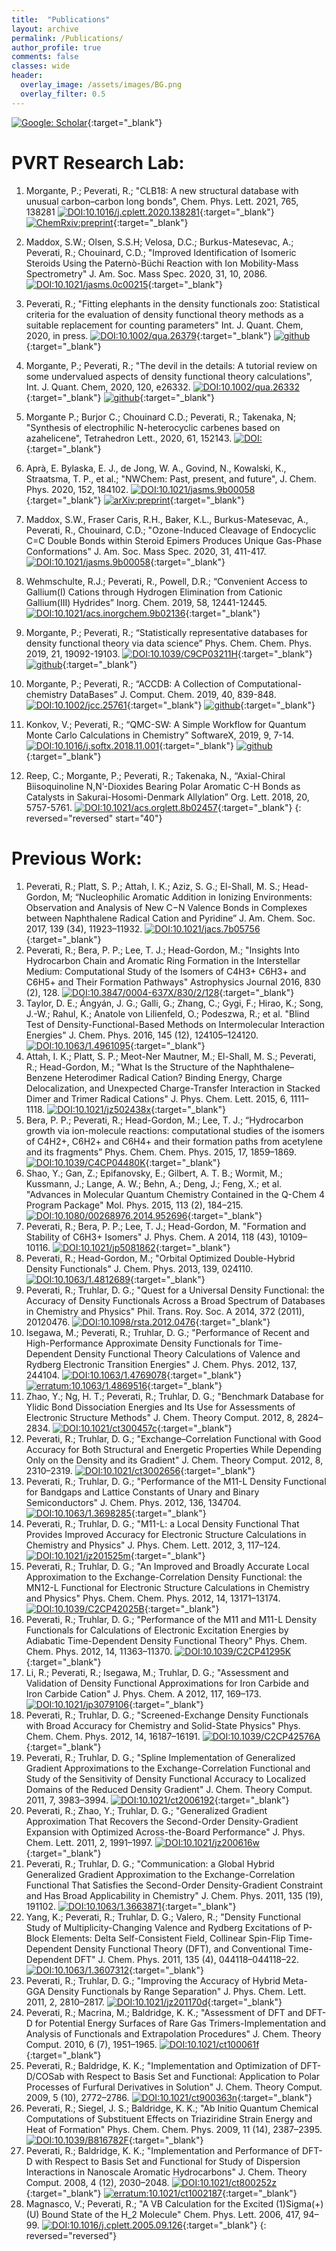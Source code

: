 ```yaml
---
title:  "Publications"
layout: archive
permalink: /Publications/
author_profile: true
comments: false
classes: wide
header:
  overlay_image: /assets/images/BG.png
  overlay_filter: 0.5  
---
```


[![Google: Scholar](https://img.shields.io/badge/Google-Scholar-blue?style=for-the-badge&logo=google-scholar)](https://scholar.google.com/citations?user=2eAYSvgAAAAJ&hl=en){:target="_blank"}

# PVRT Research Lab:

1. Morgante, P.; Peverati, R.; "CLB18: A new structural database with unusual carbon–carbon long bonds", Chem. Phys. Lett. 2021, 765, 138281 [![DOI:10.1016/j.cplett.2020.138281](https://img.shields.io/badge/DOI-10.1016/j.cplett.2020.138281-990033)](https://doi.org/10.1016/j.cplett.2020.138281){:target="_blank"}
[![ChemRxiv:preprint](https://img.shields.io/badge/ChemRxiv-preprint-green)](https://chemrxiv.org/articles/preprint/CLB18_A_New_Structural_Database_with_Unusual_Carbon_Carbon_Long_Bonds/13225118){:target="_blank"}
1. Maddox, S.W.; Olsen, S.S.H; Velosa, D.C.; Burkus-Matesevac, A.; Peverati, R.; Chouinard, C.D.; "Improved Identification of Isomeric Steroids Using the Paternò-Büchi Reaction with Ion Mobility-Mass Spectrometry" J. Am. Soc. Mass Spec.  2020, 31, 10, 2086. [![DOI:10.1021/jasms.0c00215](https://img.shields.io/badge/DOI-10.1021/jasms.0c00215-990033)](https://doi.org/10.1021/jasms.0c00215){:target="_blank"} 
1. Peverati, R.; "Fitting elephants in the density functionals zoo: Statistical criteria for the evaluation of density functional theory methods as a suitable replacement for counting parameters" Int. J. Quant. Chem, 2020, in press. [![DOI:10.1002/qua.26379](https://img.shields.io/badge/DOI-10.1002/qua.26379-green)](https://doi.org/10.1002/qua.26379){:target="_blank"} [![github](https://img.shields.io/badge/github-lightgrey?style=flat&logo=github)](https://github.com/peverati/Fitting_Elephants_in_the_DFT_Zoo_IJQC_2020){:target="_blank"}
1. Morgante, P.; Peverati, R.; "The devil in the details: A tutorial review on some undervalued aspects of density functional theory calculations", Int. J. Quant. Chem, 2020, 120, e26332. [![DOI:10.1002/qua.26332](https://img.shields.io/badge/DOI-10.1002/qua.26332-green)](https://doi.org/10.1002/qua.26332){:target="_blank"} [![github](https://img.shields.io/badge/github-lightgrey?style=flat&logo=github)](https://github.com/peverati/Devil_DFT_Tutorial_IJQC_2020){:target="_blank"}
1. Morgante P.; Burjor C.; Chouinard C.D.; Peverati, R.; Takenaka, N; "Synthesis of electrophilic N-heterocyclic carbenes based on azahelicene", Tetrahedron Lett., 2020, 61, 152143. [![DOI:](https://img.shields.io/badge/DOI-10.1016/j.tetlet.2020.152143-990033)](https://doi.org/10.1016/j.tetlet.2020.152143){:target="_blank"}
1. Aprà, E. Bylaska, E. J., de Jong, W. A., Govind, N., Kowalski,  K., Straatsma, T. P., et al.; "NWChem: Past, present, and future", J. Chem. Phys. 2020, 152, 184102. [![DOI:10.1021/jasms.9b00058](https://img.shields.io/badge/DOI-10.1063/5.0004997-990033)](https://doi.org/10.1063/5.0004997){:target="_blank"} [![arXiv:preprint](https://img.shields.io/badge/arXiv-preprint-green)](https://arxiv.org/abs/2004.12023){:target="_blank"}
1. Maddox, S.W., Fraser Caris, R.H., Baker, K.L., Burkus-Matesevac, A., Peverati, R., Chouinard, C.D.; "Ozone-Induced Cleavage of Endocyclic C=C Double Bonds within Steroid Epimers Produces Unique Gas-Phase Conformations" J. Am. Soc. Mass Spec. 2020, 31, 411-417. [![DOI:10.1021/jasms.9b00058](https://img.shields.io/badge/DOI-10.1021/jasms.9b00058-990033)](https://doi.org/10.1021/jasms.9b00058){:target="_blank"}
1. Wehmschulte, R.J.; Peverati, R., Powell, D.R.; “Convenient Access to Gallium(I) Cations through Hydrogen Elimination from Cationic Gallium(III) Hydrides” Inorg. Chem. 2019, 58, 12441-12445. [![DOI:10.1021/acs.inorgchem.9b02136](https://img.shields.io/badge/DOI-10.1021/acs.inorgchem.9b02136-990033)](https://doi.org/10.1021/acs.inorgchem.9b02136){:target="_blank"}
1. Morgante, P.; Peverati, R.; “Statistically representative databases for density functional theory via data science” Phys. Chem. Chem. Phys. 2019, 21, 19092-19103. [![DOI:10.1039/C9CP03211H](https://img.shields.io/badge/DOI-10.1039/C9CP03211H-990033)](https://doi.org/10.1039/C9CP03211H){:target="_blank"} [![github](https://img.shields.io/badge/github-lightgrey?style=flat&logo=github)](https://github.com/peverati/ASCDB){:target="_blank"}

1. Morgante, P.; Peverati, R.; “ACCDB: A Collection of Computational-chemistry DataBases” J. Comput. Chem. 2019, 40, 839-848. [![DOI:10.1002/jcc.25761](https://img.shields.io/badge/DOI-10.1002/jcc.25761-990033)](https://doi.org/10.1002/jcc.25761){:target="_blank"} [![github](https://img.shields.io/badge/github-lightgrey?style=flat&logo=github)](https://github.com/peverati/ACCDB){:target="_blank"}
1. Konkov, V.; Peverati, R.; “QMC-SW: A Simple Workflow for Quantum Monte Carlo Calculations in Chemistry” SoftwareX, 2019, 9, 7-14. [![DOI:10.1016/j.softx.2018.11.001](https://img.shields.io/badge/DOI-10.1016/j.softx.2018.11.001-green)](https://doi.org/10.1016/j.softx.2018.11.001){:target="_blank"} [![github](https://img.shields.io/badge/github-lightgrey?style=flat&logo=github)](https://github.com/peverati/QMC-SW){:target="_blank"}
1. Reep, C.; Morgante, P.; Peverati, R.; Takenaka, N., “Axial-Chiral Biisoquinoline N,N’-Dioxides Bearing Polar Aromatic C-H Bonds as Catalysts in Sakurai-Hosomi-Denmark Allylation” Org. Lett. 2018, 20, 5757-5761. [![DOI:10.1021/acs.orglett.8b02457](https://img.shields.io/badge/DOI-10.1021/acs.orglett.8b02457-990033)](https://doi.org/10.1021/acs.orglett.8b02457){:target="_blank"}
{: reversed="reversed" start="40"}


# Previous Work:

1. Peverati, R.; Platt, S. P.; Attah, I. K.; Aziz, S. G.; El-Shall, M. S.; Head-Gordon, M; “Nucleophilic Aromatic Addition in Ionizing Environments: Observation and Analysis of New C−N Valence Bonds in Complexes between Naphthalene Radical Cation and Pyridine” J. Am. Chem. Soc. 2017, 139 (34), 11923–11932. [![DOI:10.1021/jacs.7b05756](https://img.shields.io/badge/DOI-10.1021/jacs.7b05756-990033)](https://doi.org/10.1021/jacs.7b05756){:target="_blank"}
1. Peverati, R.; Bera, P. P.; Lee, T. J.; Head-Gordon, M.; "Insights Into Hydrocarbon Chain and Aromatic Ring Formation in the Interstellar Medium: Computational Study of the Isomers of C4H3+ C6H3+ and C6H5+ and Their Formation Pathways" Astrophysics Journal 2016, 830 (2), 128. [![DOI:10.3847/0004-637X/830/2/128](https://img.shields.io/badge/DOI-10.3847%2F0004--637X%2F830%2F2%2F128-green)](https://doi.org/10.3847/0004-637X/830/2/128){:target="_blank"}
1. Taylor, D. E.; Ángyán, J. G.; Galli, G.; Zhang, C.; Gygi, F.; Hirao, K.; Song, J.-W.; Rahul, K.; Anatole von Lilienfeld, O.; Podeszwa, R.; et al. "Blind Test of Density-Functional-Based Methods on Intermolecular Interaction Energies" J. Chem. Phys. 2016, 145 (12), 124105–124120. [![DOI:10.1063/1.4961095](https://img.shields.io/badge/DOI-10.1063/1.4961095-990033)](https://doi.org/10.1063/1.4961095){:target="_blank"}
1. Attah, I. K.; Platt, S. P.; Meot-Ner Mautner, M.; El-Shall, M. S.; Peverati, R.; Head-Gordon, M.; "What Is the Structure of the Naphthalene–Benzene Heterodimer Radical Cation? Binding Energy, Charge Delocalization, and Unexpected Charge-Transfer Interaction in Stacked Dimer and Trimer Radical Cations" J. Phys. Chem. Lett. 2015, 6, 1111–1118. [![DOI:10.1021/jz502438x](https://img.shields.io/badge/DOI-10.1021/jz502438x-990033)](https://doi.org/10.1021/jz502438x){:target="_blank"} 
1. Bera, P. P.; Peverati, R.; Head-Gordon, M.; Lee, T. J.; “Hydrocarbon growth via ion-molecule reactions: computational studies of the isomers of C4H2+, C6H2+ and C6H4+ and their formation paths from acetylene and its fragments” Phys. Chem. Chem. Phys. 2015, 17, 1859–1869. [![DOI:10.1039/C4CP04480K](https://img.shields.io/badge/DOI-10.1039/C4CP04480K-990033)](https://doi.org/10.1039/C4CP04480K){:target="_blank"}
1. Shao, Y.; Gan, Z.; Epifanovsky, E.; Gilbert, A. T. B.; Wormit, M.; Kussmann, J.; Lange, A. W.; Behn, A.; Deng, J.; Feng, X.; et al. "Advances in Molecular Quantum Chemistry Contained in the Q-Chem 4 Program Package" Mol. Phys. 2015, 113 (2), 184–215. [![DOI:10.1080/00268976.2014.952696](https://img.shields.io/badge/DOI-10.1080/00268976.2014.952696-green)](https://doi.org/10.1080/00268976.2014.952696){:target="_blank"} 
1. Peverati, R.; Bera, P. P.; Lee, T. J.; Head-Gordon, M. "Formation and Stability of C6H3+ Isomers" J. Phys. Chem. A 2014, 118 (43), 10109–10116. [![DOI:10.1021/jp5081862](https://img.shields.io/badge/DOI-10.1021/jp5081862-990033)](https://doi.org/10.1021/jp5081862){:target="_blank"}
1. Peverati, R.; Head-Gordon, M.; "Orbital Optimized Double-Hybrid Density Functionals" J. Chem. Phys. 2013, 139, 024110. [![DOI:10.1063/1.4812689](https://img.shields.io/badge/DOI-10.1063/1.4812689-990033)](https://doi.org/10.1063/1.4812689){:target="_blank"}
1. Peverati, R.; Truhlar, D. G.; "Quest for a Universal Density Functional: the Accuracy of Density Functionals Across a Broad Spectrum of Databases in Chemistry and Physics" Phil. Trans. Roy. Soc. A 2014, 372 (2011), 20120476. [![DOI:10.1098/rsta.2012.0476](https://img.shields.io/badge/DOI-10.1098/rsta.2012.0476-green)](https://doi.org/10.1098/rsta.2012.0476){:target="_blank"} 
1. Isegawa, M.; Peverati, R.; Truhlar, D. G.; "Performance of Recent and High-Performance Approximate Density Functionals for Time-Dependent Density Functional Theory Calculations of Valence and Rydberg Electronic Transition Energies" J. Chem. Phys. 2012, 137, 244104. [![DOI:10.1063/1.4769078](https://img.shields.io/badge/DOI-10.1063/1.4769078-990033)](https://doi.org/10.1063/1.4769078){:target="_blank"} 
[![erratum:10.1063/1.4869516](https://img.shields.io/badge/erratum-10.1063/1.4869516-990033)](https://doi.org/10.1063/1.4869516){:target="_blank"} 
1. Zhao, Y.; Ng, H. T.; Peverati, R.; Truhlar, D. G.; "Benchmark Database for Ylidic Bond Dissociation Energies and Its Use for Assessments of Electronic Structure Methods" J. Chem. Theory Comput. 2012, 8, 2824–2834. [![DOI:10.1021/ct300457c](https://img.shields.io/badge/DOI-10.1021/ct300457c-990033)](https://doi.org/10.1021/ct300457c){:target="_blank"} 
1. Peverati, R.; Truhlar, D. G.; "Exchange–Correlation Functional with Good Accuracy for Both Structural and Energetic Properties While Depending Only on the Density and its Gradient" J. Chem. Theory Comput. 2012, 8, 2310–2319. [![DOI:10.1021/ct3002656](https://img.shields.io/badge/DOI-10.1021/ct3002656-990033)](https://doi.org/10.1021/ct3002656){:target="_blank"}
1. Peverati, R.; Truhlar, D. G.; "Performance of the M11-L Density Functional for Bandgaps and Lattice Constants of Unary and Binary Semiconductors" J. Chem. Phys. 2012, 136, 134704. [![DOI:10.1063/1.3698285](https://img.shields.io/badge/DOI-10.1063/1.3698285-990033)](https://doi.org/10.1063/1.3698285){:target="_blank"} 
1. Peverati, R.; Truhlar, D. G.; "M11-L: a Local Density Functional That Provides Improved Accuracy for Electronic Structure Calculations in Chemistry and Physics" J. Phys. Chem. Lett. 2012, 3, 117–124. [![DOI:10.1021/jz201525m](https://img.shields.io/badge/DOI-10.1021/jz201525m-990033)](https://doi.org/10.1021/jz201525m){:target="_blank"}
1. Peverati, R.; Truhlar, D. G.; "An Improved and Broadly Accurate Local Approximation to the Exchange-Correlation Density Functional: the MN12-L Functional for Electronic Structure Calculations in Chemistry and Physics" Phys. Chem. Chem. Phys. 2012, 14, 13171–13174. [![DOI:10.1039/C2CP42025B](https://img.shields.io/badge/DOI-10.1039/C2CP42025B-990033)](https://doi.org/10.1039/C2CP42025B){:target="_blank"} 
1. Peverati, R.; Truhlar, D. G.; "Performance of the M11 and M11-L Density Functionals for Calculations of Electronic Excitation Energies by Adiabatic Time-Dependent Density Functional Theory" Phys. Chem. Chem. Phys. 2012, 14, 11363–11370. [![DOI:10.1039/C2CP41295K](https://img.shields.io/badge/DOI-10.1039/C2CP41295K-990033)](https://doi.org/10.1039/C2CP41295K){:target="_blank"}
1. Li, R.; Peverati, R.; Isegawa, M.; Truhlar, D. G.; "Assessment and Validation of Density Functional Approximations for Iron Carbide and Iron Carbide Cation" J. Phys. Chem. A 2012, 117, 169–173. [![DOI:10.1021/jp3079106](https://img.shields.io/badge/DOI-10.1021/jp3079106-990033)](https://doi.org/10.1021/jp3079106){:target="_blank"}
1. Peverati, R.; Truhlar, D. G.; "Screened-Exchange Density Functionals with Broad Accuracy for Chemistry and Solid-State Physics" Phys. Chem. Chem. Phys. 2012, 14, 16187–16191. [![DOI:10.1039/C2CP42576A](https://img.shields.io/badge/DOI-10.1039/C2CP42576A-990033)](https://doi.org/10.1039/C2CP42576A){:target="_blank"} 
1. Peverati, R.; Truhlar, D. G.; "Spline Implementation of Generalized Gradient Approximations to the Exchange-Correlation Functional and Study of the Sensitivity of Density Functional Accuracy to Localized Domains of the Reduced Density Gradient" J. Chem. Theory Comput. 2011, 7, 3983–3994. [![DOI:10.1021/ct2006192](https://img.shields.io/badge/DOI-10.1021/ct2006192-990033)](https://doi.org/10.1021/ct2006192){:target="_blank"}
1. Peverati, R.; Zhao, Y.; Truhlar, D. G.; "Generalized Gradient Approximation That Recovers the Second-Order Density-Gradient Expansion with Optimized Across-the-Board Performance" J. Phys. Chem. Lett. 2011, 2, 1991–1997. [![DOI:10.1021/jz200616w](https://img.shields.io/badge/DOI-10.1021/jz200616w-990033)](https://doi.org/10.1021/jz200616w){:target="_blank"} 
1. Peverati, R.; Truhlar, D. G.; "Communication: a Global Hybrid Generalized Gradient Approximation to the Exchange-Correlation Functional That Satisfies the Second-Order Density-Gradient Constraint and Has Broad Applicability in Chemistry" J. Chem. Phys. 2011, 135 (19), 191102. [![DOI:10.1063/1.3663871](https://img.shields.io/badge/DOI-10.1063/1.3663871-green)](https://doi.org/10.1063/1.3663871){:target="_blank"} 
1. Yang, K.; Peverati, R.; Truhlar, D. G.; Valero, R.; "Density Functional Study of Multiplicity-Changing Valence and Rydberg Excitations of P-Block Elements: Delta Self-Consistent Field, Collinear Spin-Flip Time-Dependent Density Functional Theory (DFT), and Conventional Time-Dependent DFT" J. Chem. Phys. 2011, 135 (4), 044118–044118–22. [![DOI:10.1063/1.3607312](https://img.shields.io/badge/DOI-10.1063/1.3607312-990033)](https://doi.org/10.1063/1.3607312){:target="_blank"}
1. Peverati, R.; Truhlar, D. G.; "Improving the Accuracy of Hybrid Meta-GGA Density Functionals by Range Separation" J. Phys. Chem. Lett. 2011, 2, 2810–2817. [![DOI:10.1021/jz201170d](https://img.shields.io/badge/DOI-10.1021/jz201170d-990033)](https://doi.org/10.1021/jz201170d){:target="_blank"}
1. Peverati, R.; Macrina, M.; Baldridge, K. K.; "Assessment of DFT and DFT-D for Potential Energy Surfaces of Rare Gas Trimers-Implementation and Analysis of Functionals and Extrapolation Procedures" J. Chem. Theory Comput. 2010, 6 (7), 1951–1965. [![DOI:10.1021/ct100061f](https://img.shields.io/badge/DOI-10.1021/ct100061f-990033)](https://doi.org/10.1021/ct100061f){:target="_blank"}
1. Peverati, R.; Baldridge, K. K.; "Implementation and Optimization of DFT-D/COSab with Respect to Basis Set and Functional: Application to Polar Processes of Furfural Derivatives in Solution" J. Chem. Theory Comput. 2009, 5 (10), 2772–2786. [![DOI:10.1021/ct900363n](https://img.shields.io/badge/DOI-10.1021/ct900363n-990033)](https://doi.org/10.1021/ct900363n){:target="_blank"}
1. Peverati, R.; Siegel, J. S.; Baldridge, K. K.; "Ab Initio Quantum Chemical Computations of Substituent Effects on Triaziridine Strain Energy and Heat of Formation" Phys. Chem. Chem. Phys. 2009, 11 (14), 2387–2395. [![DOI:10.1039/B816782F](https://img.shields.io/badge/DOI-10.1039/B816782F-990033)](https://doi.org/10.1039/B816782F){:target="_blank"}
1. Peverati, R.; Baldridge, K. K.; "Implementation and Performance of DFT-D with Respect to Basis Set and Functional for Study of Dispersion Interactions in Nanoscale Aromatic Hydrocarbons" J. Chem. Theory Comput. 2008, 4 (12), 2030–2048. [![DOI:10.1021/ct800252z](https://img.shields.io/badge/DOI-10.1021/ct800252z-990033)](https://doi.org/10.1021/ct800252z){:target="_blank"} [![erratum:10.1021/ct1002187](https://img.shields.io/badge/erratum-10.1021/ct1002187-990033)](https://pubs.acs.org/doi/10.1021/ct1002187){:target="_blank"}
1. Magnasco, V.; Peverati, R.; "A VB Calculation for the Excited (1)Sigma(+)(U) Bound State of the H_2 Molecule" Chem. Phys. Lett. 2006, 417, 94–99. [![DOI:10.1016/j.cplett.2005.09.126](https://img.shields.io/badge/DOI-10.1016/j.cplett.2005.09.126-990033)](https://doi.org/10.1016/j.cplett.2005.09.126){:target="_blank"} 
{: reversed="reversed"}